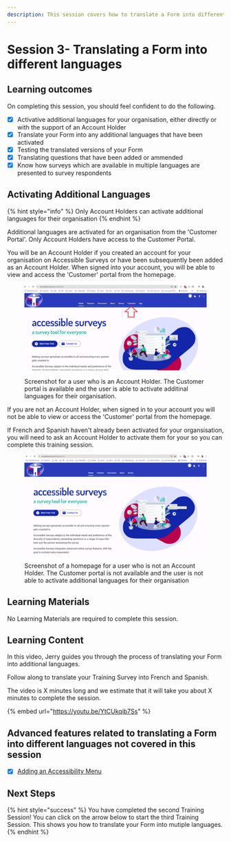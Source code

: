 ```yaml
---
description: This session covers how to translate a Form into different languages
---
```


# Session 3- Translating a Form into different languages

## Learning outcomes

On completing this session, you should feel confident to do the following.

* [x] Activative additional languages for your organisation, either directly or with the support of an Account Holder
* [x] Translate your Form into any additional  languages that have been activated
* [x] Testing the translated versions of your Form
* [x] Translating questions that have been added or ammended
* [x] Know how surveys which are available in multiple languages are presented to survey respondents

## Activating Additional Languages

{% hint style="info" %}
Only Account Holders can activate additional languages for their organisation
{% endhint %}

Additional languages are activated for an organisation from the 'Customer Portal'.  Only Account Holders have access to the Customer Portal.

You will be an Account Holder if you created an account for your organisation on Accessible Surveys or have been subsequently been added as an Account Holder.  When signed into your account, you will be able to view and access the 'Customer' portal from the homepage.

<figure><img src="../.gitbook/assets/image (2) (1).png" alt=""><figcaption><p>Screenshot for a user who is an Account Holder.  The Customer portal is available and the user is able to activate additinal languages for their organisation.</p></figcaption></figure>

If you are not an Account Holder, when signed in to your account you will not be able to view or access the 'Customer' portal from the homepage. &#x20;

If French and Spanish haven't already been activated for your organsisation, you will need to ask an Account Holder to activate them for your so you can complete this training session. &#x20;

<figure><img src="../.gitbook/assets/image (1) (1) (1) (1).png" alt=""><figcaption><p>Screenshot of a homepage for a user who is not an Account Holder.  The Customer portal is not available and the user is not able to activate additional languages for their organisation</p></figcaption></figure>

## Learning Materials

No Learning Materials are required to complete this session.   &#x20;

## Learning Content

In this video, Jerry guides you through the process of translating your Form into additional languages.

Follow along to translate your Training Survey into French and Spanish.

The video is X minutes long and we estimate that it will take you about X minutes to complete the session.

{% embed url="https://youtu.be/YtCUkqib7Ss" %}

## Advanced features related to translating a Form into different languages not covered in this session

* [x] [Adding an Accessibility Menu](../guidance-notes/survey-app/form-editor/adding-an-accessibility-options-page.md)

## Next Steps

{% hint style="success" %}
You have completed the second Training Session!  You can click on the arrow below to start the third Training Session.  This shows you how to translate your Form into mutiple languages.
{% endhint %}
